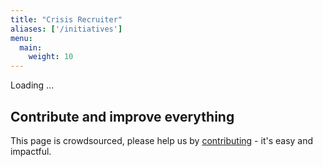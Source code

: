 ```yaml
---
title: "Crisis Recruiter"
aliases: ['/initiatives']
menu:
  main:
    weight: 10
---
```


<div id="recruiter-screen">Loading ...</div>

<link href="/style-recruiter.css" rel="stylesheet" type="text/css">
<script src="https://cdnjs.cloudflare.com/ajax/libs/markdown-it/9.1.0/markdown-it.min.js"
        integrity="sha256-TkN8s0Xn8oiroeIyHkXDjt+W71FdPsdjFmn3jKbLgxQ=" crossorigin="anonymous"></script>
<script src="https://maps.googleapis.com/maps/api/js?key=AIzaSyCdWGGzRnF_DNDDDonCyv1FWxRK4dBWt7U&libraries=places" async defer></script>
<script src="/js/app.bundle.js" async defer></script>

## Contribute and improve everything
This page is crowdsourced, please help us by <a href="/contribute" target="_blank">contributing</a> - it's easy and impactful.